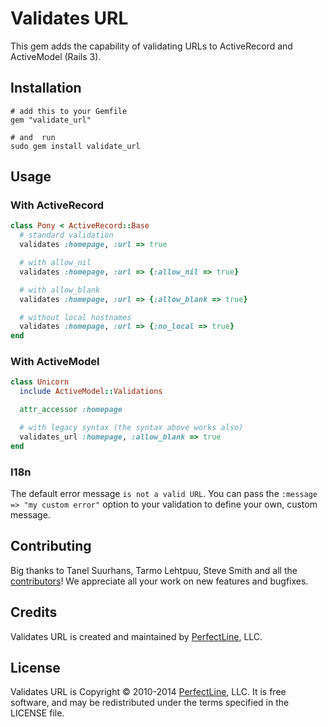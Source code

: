# Validates URL

This gem adds the capability of validating URLs to ActiveRecord and ActiveModel (Rails 3).

## Installation
    
```    
# add this to your Gemfile
gem "validate_url"

# and  run
sudo gem install validate_url
```

## Usage

### With ActiveRecord

```ruby    
class Pony < ActiveRecord::Base
  # standard validation
  validates :homepage, :url => true

  # with allow_nil
  validates :homepage, :url => {:allow_nil => true}

  # with allow_blank
  validates :homepage, :url => {:allow_blank => true}

  # without local hostnames
  validates :homepage, :url => {:no_local => true}
end
```

### With ActiveModel

```ruby
class Unicorn
  include ActiveModel::Validations

  attr_accessor :homepage

  # with legacy syntax (the syntax above works also)
  validates_url :homepage, :allow_blank => true
end
```

### I18n

The default error message `is not a valid URL`.
You can pass the `:message => "my custom error"` option to your validation to define your own, custom message.


## Contributing


Big thanks to Tanel Suurhans, Tarmo Lehtpuu, Steve Smith and all the [contributors](https://github.com/perfectline/validates_url/contributors)! We appreciate all your work on new features and bugfixes.

## Credits

Validates URL is created and maintained by [PerfectLine](http://www.perfectline.co), LLC.

## License

Validates URL is Copyright © 2010-2014 [PerfectLine](http://www.perfectline.co), LLC. It is free software, and may be
redistributed under the terms specified in the LICENSE file.

